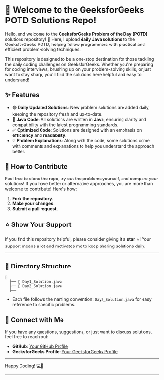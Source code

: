 # 👋 Welcome to the GeeksforGeeks POTD Solutions Repo!

Hello, and welcome to the **GeeksforGeeks Problem of the Day (POTD)** solutions repository! 🎉 Here, I upload **daily Java solutions** to the GeeksforGeeks POTD, helping fellow programmers with practical and efficient problem-solving techniques.

This repository is designed to be a one-stop destination for those tackling the daily coding challenges on GeeksforGeeks. Whether you're preparing for coding interviews, brushing up on your problem-solving skills, or just want to stay sharp, you'll find the solutions here helpful and easy to understand!

## ✨ Features

- 🟢 **Daily Updated Solutions**: New problem solutions are added daily, keeping the repository fresh and up-to-date.
- 📘 **Java Code**: All solutions are written in **Java**, ensuring clarity and compatibility with the latest programming standards.
- ✅ **Optimized Code**: Solutions are designed with an emphasis on **efficiency** and **readability**.
- 💡 **Problem Explanations**: Along with the code, some solutions come with comments and explanations to help you understand the approach better.

## 🌟 How to Contribute

Feel free to clone the repo, try out the problems yourself, and compare your solutions! If you have better or alternative approaches, you are more than welcome to contribute! Here's how:

1. **Fork the repository**.
2. **Make your changes**.
3. **Submit a pull request**.

## ⭐ Show Your Support

If you find this repository helpful, please consider giving it a **star** ⭐! Your support means a lot and motivates me to keep sharing solutions daily.

---

## 📂 Directory Structure

```
📁
  ├── 📄 Day1_Solution.java
  ├── 📄 Day2_Solution.java
  ├── ...
```

- Each file follows the naming convention: `DayX_Solution.java` for easy reference to specific problems.

## 🤝 Connect with Me

If you have any questions, suggestions, or just want to discuss solutions, feel free to reach out:

- **GitHub**: [Your GitHub Profile](https://github.com/hari7261)
- **GeeksforGeeks Profile**: [Your GeeksforGeeks Profile](https://www.geeksforgeeks.org/user/hariompanxpi8/)

---

Happy Coding! 💻🚀

---

